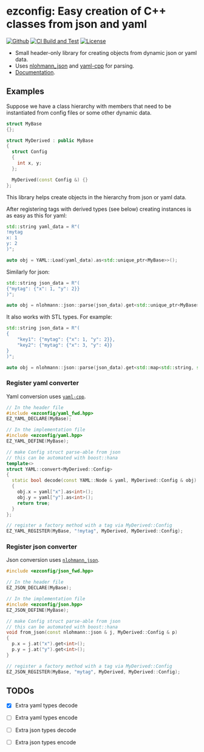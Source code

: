 # ezconfig: Easy creation of C++ classes from json and yaml

[![Github][lines-shield]][lines-link]
[![CI Build and Test][ci-shield]][ci-link]
[![License][license-shield]][license-link]

* Small header-only library for creating objects from dynamic json or yaml data.
* Uses [nlohmann_json][nlohjson-link] and [yaml-cpp][yamlcpp-link] for parsing.
* [Documentation][doc-link].

## Examples

Suppose we have a class hierarchy with members that need to be instantiated from config files or
some other dynamic data.
```cpp
struct MyBase
{};

struct MyDerived : public MyBase
{
  struct Config
  {
    int x, y;
  };

  MyDerived(const Config &) {}
};
```
This library helps create objects in the hierarchy from json or yaml data.

After registering tags with derived types (see below) creating instances is as easy as this for yaml:

```cpp
std::string yaml_data = R"(
!mytag
x: 1
y: 2
)";

auto obj = YAML::Load(yaml_data).as<std::unique_ptr<MyBase>>();
```
Similarly for json:
```cpp
std::string json_data = R"(
{"mytag": {"x": 1, "y": 2}}
)";

auto obj = nlohmann::json::parse(json_data).get<std::unique_ptr<MyBase>>();
```
It also works with STL types. For example:
```cpp
std::string json_data = R"(
{
    "key1": {"mytag": {"x": 1, "y": 2}},
    "key2": {"mytag": {"x": 3, "y": 4}}
}
)";

auto obj = nlohmann::json::parse(json_data).get<std::map<std::string, std::unique_ptr<MyBase>>>();
```

### Register yaml converter

Yaml conversion uses [`yaml-cpp`][yamlcpp-link].

```cpp
// In the header file
#include <ezconfig/yaml_fwd.hpp>
EZ_YAML_DECLARE(MyBase);

// In the implementation file
#include <ezconfig/yaml.hpp>
EZ_YAML_DEFINE(MyBase);

// make Config struct parse-able from json
// this can be automated with boost::hana
template<>
struct YAML::convert<MyDerived::Config>
{
  static bool decode(const YAML::Node & yaml, MyDerived::Config & obj)
  {
    obj.x = yaml["x"].as<int>();
    obj.y = yaml["y"].as<int>();
    return true;
  }
};

// register a factory method with a tag via MyDerived::Config
EZ_YAML_REGISTER(MyBase, "!mytag", MyDerived, MyDerived::Config);
```

### Register json converter

Json conversion uses [`nlohmann_json`][nlohjson-link].

```cpp
#include <ezconfig/json_fwd.hpp>

// In the header file
EZ_JSON_DECLARE(MyBase);

// In the implementation file
#include <ezconfig/json.hpp>
EZ_JSON_DEFINE(MyBase);

// make Config struct parse-able from json
// this can be automated with boost::hana
void from_json(const nlohmann::json & j, MyDerived::Config & p)
{
  p.x = j.at("x").get<int>();
  p.y = j.at("y").get<int>();
}

// register a factory method with a tag via MyDerived::Config
EZ_JSON_REGISTER(MyBase, "mytag", MyDerived, MyDerived::Config);
```

## TODOs

- [x] Extra yaml types decode
- [ ] Extra yaml types encode
- [ ] Extra json types decode
- [ ] Extra json types encode


<!-- MARKDOWN LINKS AND IMAGES -->
[doc-link]: https://pettni.github.io/ezconfig

[ci-shield]: https://img.shields.io/github/actions/workflow/status/pettni/ezconfig/build_and_test.yml?style=flat-square
[ci-link]: https://github.com/pettni/ezconfig/actions/workflows/build_and_test.yml

[license-shield]: https://img.shields.io/github/license/pettni/ezconfig.svg?style=flat-square
[license-link]: https://github.com/pettni/ezconfig/blob/master/LICENSE

[lines-shield]: https://img.shields.io/tokei/lines/github/pettni/ezconfig?style=flat-square
[lines-link]: https://github.com/pettni/ezconfig

[yamlcpp-link]: https://github.com/jbeder/yaml-cpp
[nlohjson-link]: https://github.com/nlohmann/json
